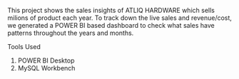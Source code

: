 This project shows the sales insights of ATLIQ HARDWARE which sells milions of product each year. To track down the live sales and revenue/cost, we generated a POWER BI based dashboard to check what sales have patterns throughout the years and months.

Tools Used 
  1. POWER BI Desktop
  2. MySQL Workbench
  
